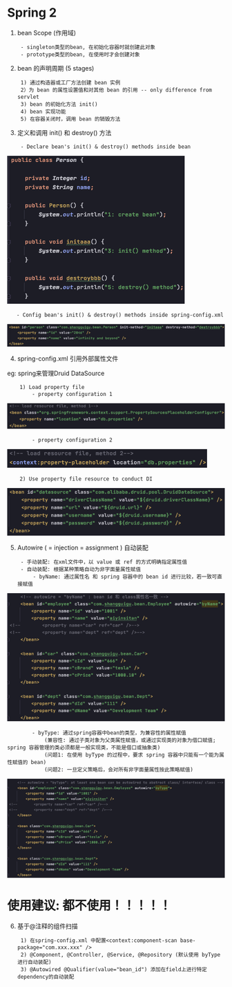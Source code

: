 # Spring 2



1. bean Scope (作用域)

        - singleton类型的bean, 在初始化容器时就创建此对象
        - prototype类型的bean, 在使用时才会创建对象



2. bean 的声明周期 (5 stages)

        1) 通过构造器或工厂方法创建 bean 实例
        2）为 bean 的属性设置值和对其他 bean 的引用 -- only difference from servlet
        3) bean 的初始化方法 init()
        4) bean 实现功能
        5) 在容器关闭时，调用 bean 的销毁方法
        
        

3. 定义和调用 init() 和 destroy() 方法

        - Declare bean's init() & destroy() methods inside bean
![declareBeanInitAndDestroy](imagePool/declareBeanInitAndDestroy.png) 

       - Config bean's init() & destroy() methods inside spring-config.xml
![configBeanInitAndDestroy](imagePool/configBeanInitAndDestroy.png)
       



4. spring-config.xml 引用外部属性文件

eg: spring来管理Druid DataSource

        1) Load property file
            - property configuration 1
![propertyConfig1](imagePool/propertyConfig1.png)

            - property configuration 2
![propertyConfig2](imagePool/propertyConfig2.png)        

        2) Use property file resource to conduct DI 
![injectionFromPropertyResource](imagePool/injectionFromPropertyResource.png)




5. Autowire ( = injection = assignment ) 自动装配

        - 手动装配: 在xml文件中，以 value 或 ref 的方式明确指定属性值
        - 自动装配: 根据某种策略自动为非字面量属性赋值 
            - byName: 通过属性名 和 spring 容器中的 bean id 进行比较，若一致可直接赋值
![autowireByName](imagePool/autowireByName.png)

            - byType: 通过spring容器中bean的类型，为兼容性的属性赋值 
                (兼容性: 通过子类对象为父类属性赋值，或通过实现类的对象为借口赋值; spring 容器管理的类必须都是一般实现类，不能是借口或抽象类)
                (问题1: 在使用 byType 的过程中，要求 spring 容器中只能有一个能为属性赋值的 bean)
                (问题2: 一旦定义策略后，会对所有非字面量属性按此策略赋值)
![autowireByType](imagePool/autowireByType.png)

        
# 使用建议: 都不使用！！！！！
        

6. 基于@注释的组件扫描
    
        1) 在spring-config.xml 中配置<context:component-scan base-package="com.xxx.xxx" /> 
        2) @Component, @Controller, @Service, @Repository (默认使用 byType 进行自动装配)
        3) @Autowired @Qualifier(value="bean_id") 添加在field上进行特定dependency的自动装配


